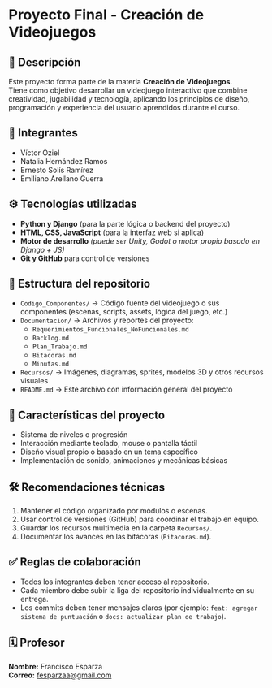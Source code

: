 # Proyecto Final - Creación de Videojuegos

## 📘 Descripción
Este proyecto forma parte de la materia **Creación de Videojuegos**.  
Tiene como objetivo desarrollar un videojuego interactivo que combine creatividad, jugabilidad y tecnología, aplicando los principios de diseño, programación y experiencia del usuario aprendidos durante el curso.

## 👥 Integrantes
- Víctor Oziel  
- Natalia Hernández Ramos  
- Ernesto Solís Ramírez  
- Emiliano Arellano Guerra

## ⚙️ Tecnologías utilizadas
- **Python y Django** (para la parte lógica o backend del proyecto)  
- **HTML, CSS, JavaScript** (para la interfaz web si aplica)  
- **Motor de desarrollo** *(puede ser Unity, Godot o motor propio basado en Django + JS)*  
- **Git y GitHub** para control de versiones

## 📂 Estructura del repositorio
- `Codigo_Componentes/` → Código fuente del videojuego o sus componentes (escenas, scripts, assets, lógica del juego, etc.)  
- `Documentacion/` → Archivos y reportes del proyecto:
  - `Requerimientos_Funcionales_NoFuncionales.md`
  - `Backlog.md`
  - `Plan_Trabajo.md`
  - `Bitacoras.md`
  - `Minutas.md`
- `Recursos/` → Imágenes, diagramas, sprites, modelos 3D y otros recursos visuales  
- `README.md` → Este archivo con información general del proyecto

## 🧩 Características del proyecto
- Sistema de niveles o progresión  
- Interacción mediante teclado, mouse o pantalla táctil  
- Diseño visual propio o basado en un tema específico  
- Implementación de sonido, animaciones y mecánicas básicas

## 🛠️ Recomendaciones técnicas
1. Mantener el código organizado por módulos o escenas.  
2. Usar control de versiones (GitHub) para coordinar el trabajo en equipo.  
3. Guardar los recursos multimedia en la carpeta `Recursos/`.  
4. Documentar los avances en las bitácoras (`Bitacoras.md`).  

## ✅ Reglas de colaboración
- Todos los integrantes deben tener acceso al repositorio.  
- Cada miembro debe subir la liga del repositorio individualmente en su entrega.  
- Los commits deben tener mensajes claros (por ejemplo: `feat: agregar sistema de puntuación` o `docs: actualizar plan de trabajo`).  

## 🗓️ Profesor
**Nombre:** Francisco Esparza  
**Correo:** fesparzaa@gmail.com  



